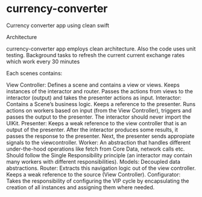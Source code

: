 # currency-converter
Currency converter app using clean swift

Architecture

currency-converter app employs clean architecture.
Also the code uses unit testing.
Background tasks to refresh the current current exchange rates which work every 30 minutes


Each scenes contains:

View Controller:
            Defines a scene and contains a view or views.
            Keeps instances of the interactor and router.
            Passes the actions from views to the interactor (output) and takes the presenter actions as input.
Interactor:
        Contains a Scene’s business logic.
        Keeps a reference to the presenter.
        Runs actions on workers based on input (from the View Controller), triggers and passes the output to the presenter.
        The interactor should never import the UIKit.
Presenter:
    Keeps a weak reference to the view controller that is an output of the presenter.
    After the interactor produces some results, it passes the response to the presenter. Next, the presenter sends appropiate signals to the viewcontroller.
Worker:
        An abstraction that handles different under-the-hood operations like fetch from Core Data, network calls etc.
        Should follow the Single Responsibility principle (an interactor may contain many workers with different responsibilities).
Models:
        Decoupled data abstractions.
Router:
        Extracts this navigation logic out of the view controller.
        Keeps a weak reference to the source (View Controller).
Configurator:
        Takes the responsibility of configuring the VIP cycle by encapsulating the creation of all instances and assigning them where needed.
